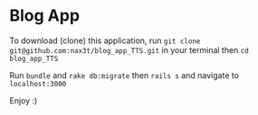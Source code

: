 # Blog App

To download (clone) this application, run `git clone git@github.com:nax3t/blog_app_TTS.git` in your terminal then `cd blog_app_TTS`

Run `bundle` and `rake db:migrate` then `rails s` and navigate to `localhost:3000`

Enjoy :)